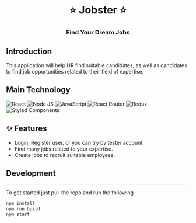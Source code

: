 <h1 align= center><b>⭐️ Jobster ⭐️</b></h1>
<h3 align = center> Find Your Dream Jobs </h3>

## Introduction

This application will help HR find suitable candidates, as well as candidates to find job opportunities related to their field of expertise.

## Main Technology

![React](https://img.shields.io/badge/React-%2320232a.svg?style=flat&logo=react&logoColor=%2361DAFB)
![Node JS](https://img.shields.io/badge/Node_JS-%2320232a.svg?style=flat&logo=nodedotjs&logoColor=#339933)
![JavaScript](https://img.shields.io/badge/Javascript-%2320232a.svg?style=flat&logo=javascript&logoColor=%23F7DF1E)
![React Router](https://img.shields.io/badge/React_Router-%2320232a?style=flat&logo=react-router&logoColor=CA4245)
![Redux](https://img.shields.io/badge/Redux-%2320232a?style=flat&logo=redux&logoColor=764ABC)
![Styled Components](https://img.shields.io/badge/Styled_Components-%2320232a.svg?style=flat&logo=styled-components&logoColor=DB7093)


## ✨ <a name="features"></a>Features

- Login, Register user, or you can try by tester account.
- Find many jobs related to your expertise.
- Create jobs to recruit suitable employees.

## Development

---

To get started just pull the repo and run the following

```bash
npm install
npm run build
npm start
```
